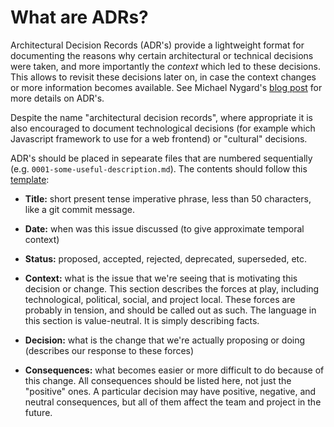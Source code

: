 # What are ADRs?

Architectural Decision Records (ADR's) provide a lightweight format for documenting the reasons why certain architectural or technical decisions were taken, and more importantly the _context_ which led to these decisions. This allows to revisit these decisions later on, in case the context changes or more information becomes available. See Michael Nygard's [blog post](http://thinkrelevance.com/blog/2011/11/15/documenting-architecture-decisions) for more details on ADR's.

Despite the name "architectural decision records", where appropriate it is also encouraged to document technological decisions (for example which Javascript framework to use for a web frontend) or "cultural" decisions.

ADR's should be placed in sepearate files that are numbered sequentially (e.g. `0001-some-useful-description.md`). The contents should follow this [template](https://github.com/joelparkerhenderson/architecture_decision_record/blob/master/adr_template_by_michael_nygard.md):

- **Title:** short present tense imperative phrase, less than 50 characters, like a git commit message.

- **Date:** when was this issue discussed (to give approximate temporal context)

- **Status:** proposed, accepted, rejected, deprecated, superseded, etc.

- **Context:** what is the issue that we're seeing that is motivating this decision or change.
  This section describes the forces at play, including technological, political, social, and project local. These forces are probably in tension, and should be called out as such. The language in this section is value-neutral. It is simply describing facts.

- **Decision:** what is the change that we're actually proposing or doing (describes our response to these forces)

- **Consequences:** what becomes easier or more difficult to do because of this change.
  All consequences should be listed here, not just the "positive" ones. A particular decision may have positive, negative, and neutral consequences, but all of them affect the team and project in the future.
